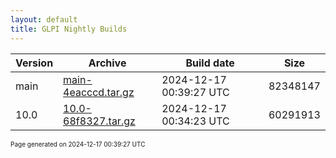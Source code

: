 ```yaml
---
layout: default
title: GLPI Nightly Builds
---
```


Version|Archive|Build date|Size
---|---|---|---
main|[main-4eacccd.tar.gz](main-4eacccd.tar.gz)|2024-12-17 00:39:27 UTC|82348147
10.0|[10.0-68f8327.tar.gz](10.0-68f8327.tar.gz)|2024-12-17 00:34:23 UTC|60291913

<font size="1">Page generated on 2024-12-17 00:39:27 UTC</font>
